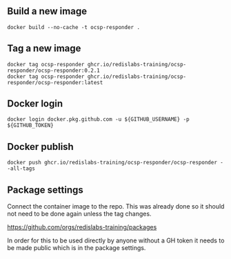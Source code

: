 ## Build a new image

```
docker build --no-cache -t ocsp-responder .
```

## Tag a new image

```
docker tag ocsp-responder ghcr.io/redislabs-training/ocsp-responder/ocsp-responder:0.2.1
docker tag ocsp-responder ghcr.io/redislabs-training/ocsp-responder/ocsp-responder:latest
```

## Docker login

```
docker login docker.pkg.github.com -u ${GITHUB_USERNAME} -p ${GITHUB_TOKEN}
```

## Docker publish

```
docker push ghcr.io/redislabs-training/ocsp-responder/ocsp-responder --all-tags
```

## Package settings

Connect the container image to the repo.  This was already done so it should not need to be done again unless the tag changes.

https://github.com/orgs/redislabs-training/packages

In order for this to be used directly by anyone without a GH token it needs to be made public which is in the package settings.